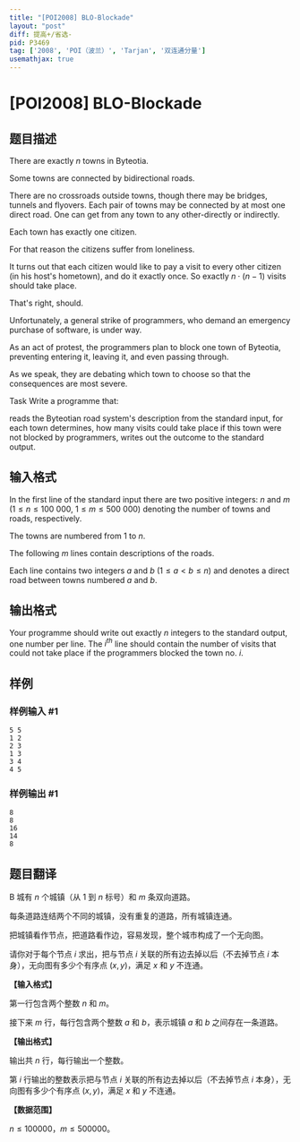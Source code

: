 ```yaml
---
title: "[POI2008] BLO-Blockade"
layout: "post"
diff: 提高+/省选-
pid: P3469
tag: ['2008', 'POI（波兰）', 'Tarjan', '双连通分量']
usemathjax: true
---
```


# [POI2008] BLO-Blockade
## 题目描述

There are exactly $n$ towns in Byteotia.

Some towns are connected by bidirectional roads.

There are no crossroads outside towns, though there may be bridges,    tunnels and flyovers. Each pair of towns may be connected by at most    one direct road. One can get from any town to any other-directly    or indirectly.

Each town has exactly one citizen.

For that reason the citizens suffer from loneliness.

It turns out that each citizen would like to pay a visit to    every other citizen (in his host's hometown), and do it    exactly once. So exactly $n\cdot (n-1)$ visits should take place.

That's right, should.

Unfortunately, a general strike of programmers, who    demand an emergency purchase of software, is under way.

As an act of protest, the programmers plan to block one town of    Byteotia, preventing entering it, leaving it, and even passing through.

As we speak, they are debating which town to choose so that    the consequences are most severe.

Task    Write a programme that:

reads the Byteotian road system's description from the            standard input,           for each town determines, how many visits could take place            if this town were not blocked by programmers,           writes out the outcome to the standard output.


## 输入格式

In the first line of the standard input there are two positive    integers: $n$ and $m$ ($1\le n\le 100\ 000$, $1\le m\le 500\ 000$) denoting the number of towns and roads, respectively.

The towns are numbered from 1 to $n$.

The following $m$ lines contain descriptions of the roads.

Each line contains two integers $a$ and $b$ ($1\le a<b\le n$) and    denotes a direct road between towns numbered $a$ and $b$.

## 输出格式

Your programme should write out exactly $n$ integers to the standard    output, one number per line. The $i^{th}$ line should contain the number    of visits that could not take place if the programmers blocked the town    no. $i$.

## 样例

### 样例输入 #1
```
5 5
1 2
2 3
1 3
3 4
4 5

```
### 样例输出 #1
```
8
8
16
14
8

```
## 题目翻译

B 城有 $n$ 个城镇（从 $1$ 到 $n$ 标号）和 $m$ 条双向道路。

每条道路连结两个不同的城镇，没有重复的道路，所有城镇连通。


把城镇看作节点，把道路看作边，容易发现，整个城市构成了一个无向图。

请你对于每个节点 $i$ 求出，把与节点 $i$ 关联的所有边去掉以后（不去掉节点 $i$ 本身），无向图有多少个有序点 $(x,y)$，满足 $x$ 和 $y$ 不连通。

**【输入格式】**

第一行包含两个整数 $n$ 和 $m$。

接下来 $m$ 行，每行包含两个整数 $a$ 和 $b$，表示城镇 $a$ 和 $b$ 之间存在一条道路。

**【输出格式】**

输出共 $n$ 行，每行输出一个整数。

第 $i$ 行输出的整数表示把与节点 $i$ 关联的所有边去掉以后（不去掉节点 $i$ 本身），无向图有多少个有序点 $(x,y)$，满足 $x$ 和 $y$ 不连通。

**【数据范围】**

$n\le 100000$，$m\le500000$。
